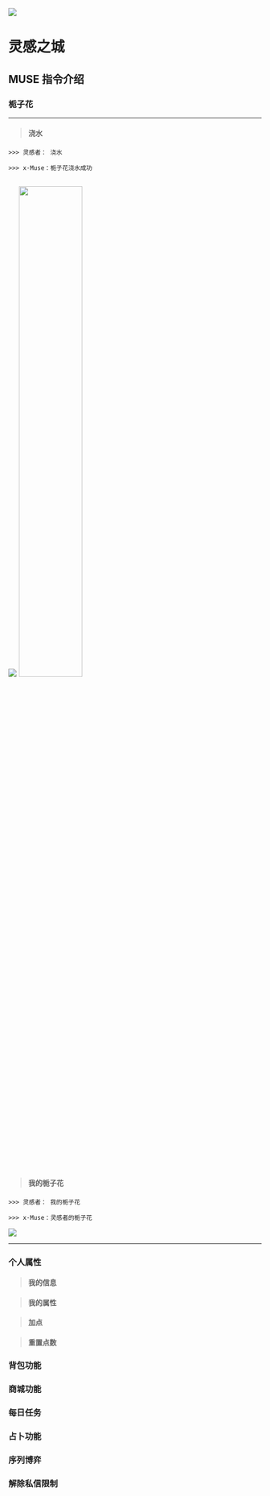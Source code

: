 ![](https://pic1.imgdb.cn/item/6443ee420d2dde57777ca5c6.jpg)
# 灵感之城

## MUSE 指令介绍

### 栀子花
---
> #### 浇水

```MUSE
>>> 灵感者： 浇水

>>> x·Muse：栀子花浇水成功
```  
![](https://pic1.imgdb.cn/item/644411000d2dde5777acc413.jpg)
<img decoding="async" src="https://pic1.imgdb.cn/item/644411000d2dde5777acc413.jpg" width="50%">
---

> #### 我的栀子花

```MUSE
>>> 灵感者： 我的栀子花

>>> x·Muse：灵感者的栀子花
```  
![](https://pic1.imgdb.cn/item/64440ee40d2dde5777aabd15.jpg)

---

### 个人属性

> #### 我的信息

> #### 我的属性

> #### 加点

> #### 重置点数


### 背包功能

### 商城功能

### 每日任务

### 占卜功能

### 序列博弈

### 解除私信限制
